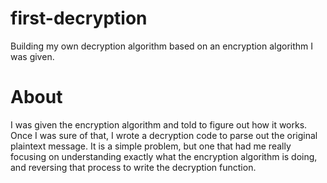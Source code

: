 # first-decryption
Building my own decryption algorithm based on an encryption algorithm I was given.

# About
I was given the encryption algorithm and told to figure out how it works. Once I was sure of that, I wrote a decryption code to parse out the original plaintext message. It is a simple problem, but one that had me really focusing on understanding exactly what the encryption algorithm is doing, and reversing that process to write the decryption function.
